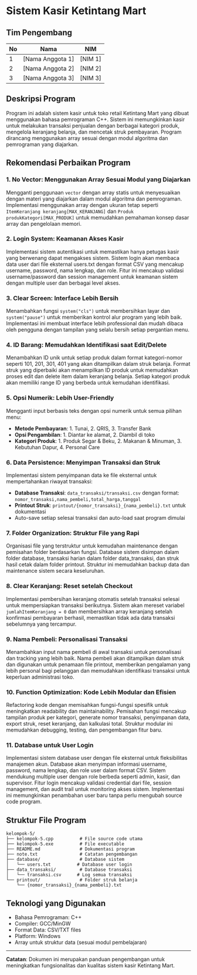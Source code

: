 # Sistem Kasir Ketintang Mart

## Tim Pengembang
| No | Nama | NIM |
|----|------|-----|
| 1 | [Nama Anggota 1] | [NIM 1] |
| 2 | [Nama Anggota 2] | [NIM 2] |
| 3 | [Nama Anggota 3] | [NIM 3] |

## Deskripsi Program
Program ini adalah sistem kasir untuk toko retail Ketintang Mart yang dibuat menggunakan bahasa pemrograman C++. Sistem ini memungkinkan kasir untuk melakukan transaksi penjualan dengan berbagai kategori produk, mengelola keranjang belanja, dan mencetak struk pembayaran. Program dirancang menggunakan array sesuai dengan modul algoritma dan pemrograman yang diajarkan.

## Rekomendasi Perbaikan Program

### 1. **No Vector: Menggunakan Array Sesuai Modul yang Diajarkan**
Mengganti penggunaan `vector` dengan array statis untuk menyesuaikan dengan materi yang diajarkan dalam modul algoritma dan pemrograman. Implementasi menggunakan array dengan ukuran tetap seperti `ItemKeranjang keranjang[MAX_KERANJANG]` dan `Produk produkKategori[MAX_PRODUK]` untuk memudahkan pemahaman konsep dasar array dan pengelolaan memori.

### 2. **Login System: Keamanan Akses Kasir**
Implementasi sistem autentikasi untuk memastikan hanya petugas kasir yang berwenang dapat mengakses sistem. Sistem login akan membaca data user dari file eksternal users.txt dengan format CSV yang mencakup username, password, nama lengkap, dan role. Fitur ini mencakup validasi username/password dan session management untuk keamanan sistem dengan multiple user dan berbagai level akses.

### 3. **Clear Screen: Interface Lebih Bersih**
Menambahkan fungsi `system("cls")` untuk membersihkan layar dan `system("pause")` untuk memberikan kontrol alur program yang lebih baik. Implementasi ini membuat interface lebih professional dan mudah dibaca oleh pengguna dengan tampilan yang selalu bersih setiap pergantian menu.

### 4. **ID Barang: Memudahkan Identifikasi saat Edit/Delete**
Menambahkan ID unik untuk setiap produk dalam format kategori-nomor seperti 101, 201, 301, 401 yang akan ditampilkan dalam struk belanja. Format struk yang diperbaiki akan menampilkan ID produk untuk memudahkan proses edit dan delete item dalam keranjang belanja. Setiap kategori produk akan memiliki range ID yang berbeda untuk kemudahan identifikasi.

### 5. **Opsi Numerik: Lebih User-Friendly**
Mengganti input berbasis teks dengan opsi numerik untuk semua pilihan menu:
- **Metode Pembayaran**: 1. Tunai, 2. QRIS, 3. Transfer Bank
- **Opsi Pengambilan**: 1. Diantar ke alamat, 2. Diambil di toko
- **Kategori Produk**: 1. Produk Segar & Beku, 2. Makanan & Minuman, 3. Kebutuhan Dapur, 4. Personal Care

### 6. **Data Persistence: Menyimpan Transaksi dan Struk**
Implementasi sistem penyimpanan data ke file eksternal untuk mempertahankan riwayat transaksi:
- **Database Transaksi**: `data_transaksi/transaksi.csv` dengan format: `nomor_transaksi,nama_pembeli,total_harga,tanggal`
- **Printout Struk**: `printout/{nomor_transaksi}_{nama_pembeli}.txt` untuk dokumentasi
- Auto-save setiap selesai transaksi dan auto-load saat program dimulai

### 7. **Folder Organization: Struktur File yang Rapi**
Organisasi file yang terstruktur untuk kemudahan maintenance dengan pemisahan folder berdasarkan fungsi. Database sistem disimpan dalam folder database, transaksi harian dalam folder data_transaksi, dan struk hasil cetak dalam folder printout. Struktur ini memudahkan backup data dan maintenance sistem secara keseluruhan.

### 8. **Clear Keranjang: Reset setelah Checkout**
Implementasi pembersihan keranjang otomatis setelah transaksi selesai untuk mempersiapkan transaksi berikutnya. Sistem akan mereset variabel `jumlahItemKeranjang = 0` dan membersihkan array keranjang setelah konfirmasi pembayaran berhasil, memastikan tidak ada data transaksi sebelumnya yang tercampur.

### 9. **Nama Pembeli: Personalisasi Transaksi**
Menambahkan input nama pembeli di awal transaksi untuk personalisasi dan tracking yang lebih baik. Nama pembeli akan ditampilkan dalam struk dan digunakan untuk penamaan file printout, memberikan pengalaman yang lebih personal bagi pelanggan dan memudahkan identifikasi transaksi untuk keperluan administrasi toko.

### 10. **Function Optimization: Kode Lebih Modular dan Efisien**
Refactoring kode dengan memisahkan fungsi-fungsi spesifik untuk meningkatkan readability dan maintainability. Pemisahan fungsi mencakup tampilan produk per kategori, generate nomor transaksi, penyimpanan data, export struk, reset keranjang, dan kalkulasi total. Struktur modular ini memudahkan debugging, testing, dan pengembangan fitur baru.

### 11. **Database untuk User Login**
Implementasi sistem database user dengan file eksternal untuk fleksibilitas manajemen akun. Database akan menyimpan informasi username, password, nama lengkap, dan role user dalam format CSV. Sistem mendukung multiple user dengan role berbeda seperti admin, kasir, dan supervisor. Fitur login mencakup validasi credential dari file, session management, dan audit trail untuk monitoring akses sistem. Implementasi ini memungkinkan penambahan user baru tanpa perlu mengubah source code program.

## Struktur File Program
```
kelompok-5/
├── kelompok-5.cpp          # File source code utama
├── kelompok-5.exe          # File executable
├── README.md               # Dokumentasi program
├── note.txt                # Catatan pengembangan
├── database/               # Database sistem
│   └── users.txt          # Database user login
├── data_transaksi/         # Database transaksi
│   └── transaksi.csv      # Log semua transaksi
└── printout/               # Folder struk belanja
    └── {nomor_transaksi}_{nama_pembeli}.txt
```

## Teknologi yang Digunakan
- Bahasa Pemrograman: C++
- Compiler: GCC/MinGW
- Format Data: CSV/TXT files
- Platform: Windows
- Array untuk struktur data (sesuai modul pembelajaran)

---
**Catatan**: Dokumen ini merupakan panduan pengembangan untuk meningkatkan fungsionalitas dan kualitas sistem kasir Ketintang Mart.
